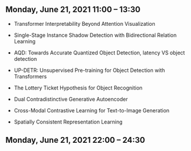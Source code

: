 ## Monday, June 21, 2021   11:00 – 13:30

* Transformer Interpretability Beyond Attention Visualization

* Single-Stage Instance Shadow Detection with Bidirectional Relation Learning

* AQD: Towards Accurate Quantized Object Detection, latency VS object detection

* UP-DETR: Unsupervised Pre-training for Object Detection with Transformers

* The Lottery Ticket Hypothesis for Object Recognition

* Dual Contradistinctive Generative Autoencoder

* Cross-Modal Contrastive Learning for Text-to-Image Generation

* Spatially Consistent Representation Learning

## Monday, June 21, 2021   22:00  – 24:30
